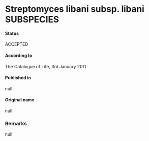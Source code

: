 # Streptomyces libani subsp. libani SUBSPECIES

#### Status
ACCEPTED

#### According to
The Catalogue of Life, 3rd January 2011

#### Published in
null

#### Original name
null

### Remarks
null